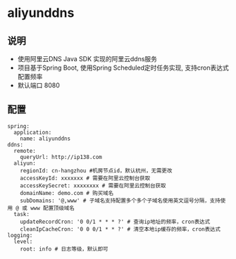 # aliyunddns

## 说明 
- 使用阿里云DNS Java SDK 实现的阿里云ddns服务
- 项目基于Spring Boot, 使用Spring Scheduled定时任务实现, 支持cron表达式配置频率
- 默认端口 8080

## 配置
```
spring:
  application:
    name: aliyunddns
ddns:
  remote:
    queryUrl: http://ip138.com
  aliyun:
    regionId: cn-hangzhou #机房节点id，默认杭州，无需更改
    accessKeyId: xxxxxxx # 需要在阿里云控制台获取
    accessKeySecret: xxxxxxxx # 需要在阿里云控制台获取
    domainName: demo.com # 购买域名
    subDomains: '@,www' # 子域名支持配置多个多个子域名使用英文逗号分隔，支持使用 @ 或 www 配置顶级域名
  task:
    updateRecordCron: '0 0/1 * * * ?' # 查询ip地址的频率，cron表达式
    cleanIpCacheCron: '0 0 0/1 * * ?' # 清空本地ip缓存的频率，cron表达式
logging:
  level:
    root: info # 日志等级，默认即可
```
